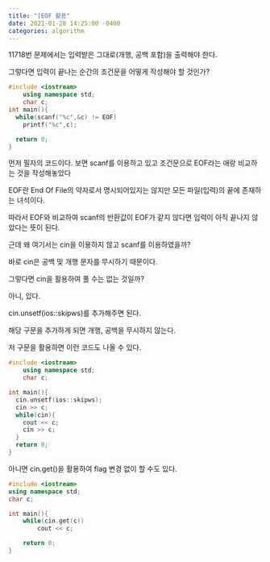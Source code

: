 ```yaml
---
title: "[EOF 활용"
date: 2021-01-28 14:25:00 -0400
categories: algorithm
---
```

11718번 문제에서는 입력받은 그대로(개행, 공백 포함)을 출력해야 한다.

그렇다면 입력이 끝나는 순간의 조건문을 어떻게 작성해야 할 것인가?


```cpp
#include <iostream>
	using namespace std;
	char c;
int main(){
  while(scanf("%c",&c) != EOF)
    printf("%c",c);

  return 0;
}
```
먼저 필자의 코드이다. 보면 scanf를 이용하고 있고 조건문으로 EOF라는 애랑 비교하는 것을 작성해놓았다

EOF란 End Of File의 약자로서 명시되어있지는 않지만 모든 파일(입력)의 끝에 존재하는 녀석이다.

따라서 EOF와 비교하여 scanf의 반환값이 EOF가 같지 않다면 입력이 아직 끝나지 않았다는 뜻이 된다.

근데 왜 여기서는 cin을 이용하지 않고 scanf를 이용하였을까?

바로 cin은 공백 및 개행 문자를 무시하기 때문이다.

그렇다면 cin을 활용하여 풀 수는 없는 것일까?


아니, 있다.


cin.unsetf(ios::skipws)를 추가해주면 된다.

해당 구문을 추가하게 되면 개행, 공백을 무시하지 않는다.

저 구문을 활용하면 이런 코드도 나올 수 있다.

```cpp
#include <iostream>
	using namespace std;
	char c;

int main(){
  cin.unsetf(ios::skipws);
  cin >> c;
  while(cin){
    cout << c;
    cin >> c;
  }
  return 0;
}
```

아니면 cin.get()을 활용하여 flag 변경 없이 할 수도 있다.

```cpp
#include <iostream>
using namespace std;
char c;

int main(){
    while(cin.get(c))
        cout << c;

    return 0;
}
```
